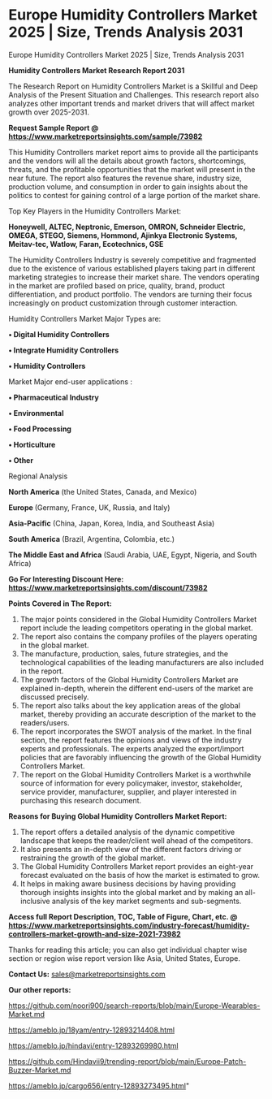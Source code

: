 # Europe Humidity Controllers Market 2025 | Size, Trends Analysis 2031
Europe Humidity Controllers Market 2025 | Size, Trends Analysis 2031

<strong>Humidity Controllers Market Research Report 2031</strong>

The Research Report on Humidity Controllers Market is a Skillful and Deep Analysis of the Present Situation and Challenges. This research report also analyzes other important trends and market drivers that will affect market growth over 2025-2031.

<strong>Request Sample Report @ <a href=https://www.marketreportsinsights.com/sample/73982>https://www.marketreportsinsights.com/sample/73982</a></strong>

This Humidity Controllers market report aims to provide all the participants and the vendors will all the details about growth factors, shortcomings, threats, and the profitable opportunities that the market will present in the near future. The report also features the revenue share, industry size, production volume, and consumption in order to gain insights about the politics to contest for gaining control of a large portion of the market share.

Top Key Players in the Humidity Controllers Market:

<strong>Honeywell, ALTEC, Neptronic, Emerson, OMRON, Schneider Electric, OMEGA, STEGO, Siemens, Hommond, Ajinkya Electronic Systems, Meitav-tec, Watlow, Faran, Ecotechnics, GSE</strong>

The Humidity Controllers Industry is severely competitive and fragmented due to the existence of various established players taking part in different marketing strategies to increase their market share. The vendors operating in the market are profiled based on price, quality, brand, product differentiation, and product portfolio. The vendors are turning their focus increasingly on product customization through customer interaction.

Humidity Controllers Market Major Types are:

<strong>• Digital Humidity Controllers

• Integrate Humidity Controllers

• Humidity Controllers</strong>

Market Major end-user applications :

<strong>• Pharmaceutical Industry

• Environmental

• Food Processing

• Horticulture

• Other</strong>

Regional Analysis

</u><strong><b>North America</b></strong> (the United States, Canada, and Mexico)

<strong><b>Europe </b></strong>(Germany, France, UK, Russia, and Italy)

<strong><b>Asia-Pacific</b></strong> (China, Japan, Korea, India, and Southeast Asia)

<strong><b>South America</b></strong> (Brazil, Argentina, Colombia, etc.)

<strong><b>The Middle East and Africa</b></strong> (Saudi Arabia, UAE, Egypt, Nigeria, and South Africa)

<strong>Go For Interesting Discount Here: <a href=https://www.marketreportsinsights.com/discount/73982>https://www.marketreportsinsights.com/discount/73982</a></strong>

<strong>Points Covered in The Report:</strong>
<ol>
  <li>The major points considered in the Global Humidity Controllers Market report include the leading competitors operating in the global market.</li>
  <li>The report also contains the company profiles of the players operating in the global market.</li>
  <li>The manufacture, production, sales, future strategies, and the technological capabilities of the leading manufacturers are also included in the report.</li>
  <li>The growth factors of the Global Humidity Controllers Market are explained in-depth, wherein the different end-users of the market are discussed precisely.</li>
  <li>The report also talks about the key application areas of the global market, thereby providing an accurate description of the market to the readers/users.</li>
  <li>The report incorporates the SWOT analysis of the market. In the final section, the report features the opinions and views of the industry experts and professionals. The experts analyzed the export/import policies that are favorably influencing the growth of the Global Humidity Controllers Market.</li>
  <li>The report on the Global Humidity Controllers Market is a worthwhile source of information for every policymaker, investor, stakeholder, service provider, manufacturer, supplier, and player interested in purchasing this research document.</li>
</ol>
<strong>Reasons for Buying Global Humidity Controllers Market Report:</strong>

<ol>
  <li>The report offers a detailed analysis of the dynamic competitive landscape that keeps the reader/client well ahead of the competitors.</li>
  <li>It also presents an in-depth view of the different factors driving or restraining the growth of the global market.</li>
  <li>The Global Humidity Controllers Market report provides an eight-year forecast evaluated on the basis of how the market is estimated to grow.</li>
  <li>It helps in making aware business decisions by having providing thorough insights insights into the global market and by making an all-inclusive analysis of the key market segments and sub-segments.</li>
</ol>
<strong>Access full Report Description, TOC, Table of Figure, Chart, etc. @ <a href=https://www.marketreportsinsights.com/industry-forecast/humidity-controllers-market-growth-and-size-2021-73982>https://www.marketreportsinsights.com/industry-forecast/humidity-controllers-market-growth-and-size-2021-73982</a></strong>


Thanks for reading this article; you can also get individual chapter wise section or region wise report version like Asia, United States, Europe.

<strong>Contact Us:</strong>
sales@marketreportsinsights.com

<strong>Our other reports:</strong>

<a href=https://github.com/noori900/search-reports/blob/main/Europe-Wearables-Market.md>https://github.com/noori900/search-reports/blob/main/Europe-Wearables-Market.md</a>

<a href=https://ameblo.jp/18yam/entry-12893214408.html>https://ameblo.jp/18yam/entry-12893214408.html</a>

<a href=https://ameblo.jp/hindavi/entry-12893269980.html>https://ameblo.jp/hindavi/entry-12893269980.html</a>

<a href=https://github.com/Hindavii9/trending-report/blob/main/Europe-Patch-Buzzer-Market.md>https://github.com/Hindavii9/trending-report/blob/main/Europe-Patch-Buzzer-Market.md</a>

<a href=https://ameblo.jp/cargo656/entry-12893273495.html>https://ameblo.jp/cargo656/entry-12893273495.html</a>"
